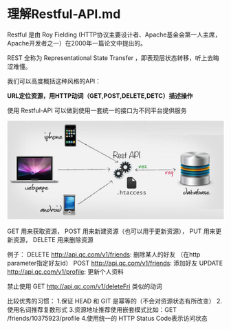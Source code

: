 # 理解Restful-API.md

Restful 是由 Roy Fielding (HTTP协议主要设计者、Apache基金会第一人主席，Apache开发者之一）在2000年一篇论文中提出的。

REST 全称为 Representational State Transfer ，即表现层状态转移，听上去晦涩难懂。

我们可以高度概括这种风格的API：

**URL定位资源，用HTTP动词（GET,POST,DELETE,DETC）描述操作**


使用 Restful-API 可以做到使用一套统一的接口为不同平台提供服务

![avator](https://raw.githubusercontent.com/1oser5/CS-Notes/master/pic/系统设计-理解restful.jpg)

GET 用来获取资源，
POST 用来新建资源（也可以用于更新资源），
PUT 用来更新资源，
DELETE 用来删除资源


例子：
DELETE http://api.qc.com/v1/friends: 删除某人的好友 （在http parameter指定好友id）
POST http://api.qc.com/v1/friends: 添加好友
UPDATE http://api.qc.com/v1/profile: 更新个人资料

禁止使用  GET http://api.qc.com/v1/deleteFri 类似的动词

比较优秀的习惯：
1.保证 HEAD 和 GIT 是幂等的（不会对资源状态有所改变）
2.使用名词推荐复数形式
3.资源地址推荐使用嵌套模式比如：GET /friends/10375923/profile
4.使用统一的 HTTP Status Code表示访问状态
